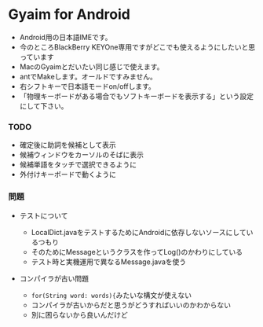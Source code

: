 # Gyaim for Android

* Android用の日本語IMEです。
* 今のところBlackBerry KEYOne専用ですがどこでも使えるようにしたいと思っています
* MacのGyaimとだいたい同じ感じで使えます。
* antでMakeします。オールドですみません。
* 右シフトキーで日本語モードon/offします。
* 「物理キーボードがある場合でもソフトキーボードを表示する」という設定にして下さい。

### TODO

* 確定後に助詞を候補として表示
* 候補ウィンドウをカーソルのそばに表示
* 候補単語をタッチで選択できるように
* 外付けキーボードで動くように

### 問題

* テストについて
    * LocalDict.javaをテストするためにAndroidに依存しないソースにしているつもり
    * そのためにMessageというクラスを作ってLog()のかわりにしている
    * テスト時と実機運用で異なるMessage.javaを使う

* コンパイラが古い問題
    * ```for(String word: words){```みたいな構文が使えない
    * コンパイラが古いからだと思うがどうすればいいのかわからない
    * 別に困らないから良いんだけど